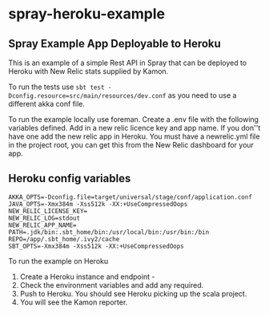 spray-heroku-example
====================

Spray Example App Deployable to Heroku
--------------------------------------

This is an example of a simple Rest API in Spray that can be deployed to Heroku with New Relic stats supplied by Kamon.

To run the tests use  `sbt test -Dconfig.resource=src/main/resources/dev.conf` as you need to use a different akka conf file.

To run the example locally use foreman. Create a .env file with the following variables defined. Add in a new relic licence key and app name. If you don''t have one add the new relic app in Heroku. You must have a newrelic.yml file in the project root, you can get this from the New Relic dashboard for your app.

Heroku config variables
-----------------------
```
AKKA_OPTS=-Dconfig.file=target/universal/stage/conf/application.conf
JAVA_OPTS=-Xmx384m -Xss512k -XX:+UseCompressedOops
NEW_RELIC_LICENSE_KEY=
NEW_RELIC_LOG=stdout
NEW_RELIC_APP_NAME=
PATH=.jdk/bin:.sbt_home/bin:/usr/local/bin:/usr/bin:/bin
REPO=/app/.sbt_home/.ivy2/cache
SBT_OPTS=-Xmx384m -Xss512k -XX:+UseCompressedOops
```

To run the example on Heroku

1. Create a Heroku instance and endpoint - 
2. Check the environment variables and add any required.
3. Push to Heroku. You should see Heroku picking up the scala project. 
4. You will see the Kamon reporter.



